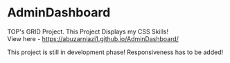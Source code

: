 # AdminDashboard
TOP's GRID Project.
This Project Displays my CSS Skills! 
<br>
View here - https://abuzarniazi1.github.io/AdminDashboard/

This project is still in development phase! Responsiveness has to be added!
